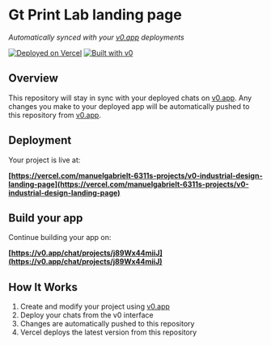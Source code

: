 # Gt Print Lab landing page

*Automatically synced with your [v0.app](https://v0.app) deployments*

[![Deployed on Vercel](https://img.shields.io/badge/Deployed%20on-Vercel-black?style=for-the-badge&logo=vercel)](https://vercel.com/manuelgabrielt-6311s-projects/v0-industrial-design-landing-page)
[![Built with v0](https://img.shields.io/badge/Built%20with-v0.app-black?style=for-the-badge)](https://v0.app/chat/projects/j89Wx44miiJ)

## Overview

This repository will stay in sync with your deployed chats on [v0.app](https://v0.app).
Any changes you make to your deployed app will be automatically pushed to this repository from [v0.app](https://v0.app).

## Deployment

Your project is live at:

**[https://vercel.com/manuelgabrielt-6311s-projects/v0-industrial-design-landing-page](https://vercel.com/manuelgabrielt-6311s-projects/v0-industrial-design-landing-page)**

## Build your app

Continue building your app on:

**[https://v0.app/chat/projects/j89Wx44miiJ](https://v0.app/chat/projects/j89Wx44miiJ)**

## How It Works

1. Create and modify your project using [v0.app](https://v0.app)
2. Deploy your chats from the v0 interface
3. Changes are automatically pushed to this repository
4. Vercel deploys the latest version from this repository
